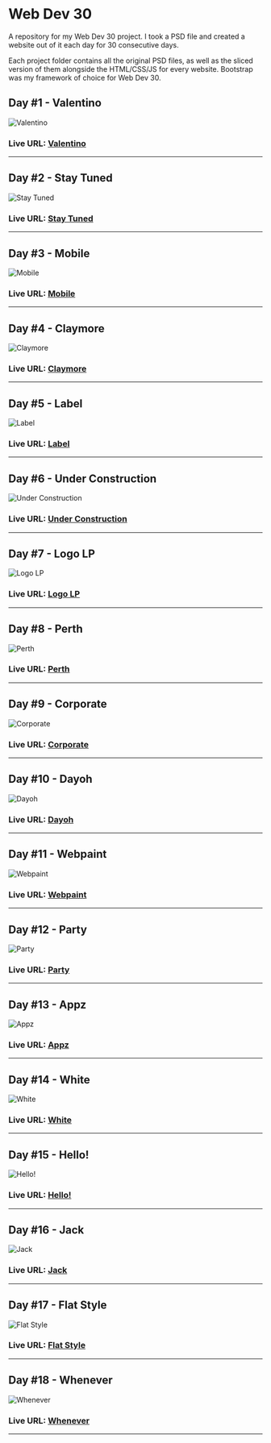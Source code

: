 # Web Dev 30
A repository for my Web Dev 30 project. I took a PSD file and created a website out of it each day for 30 consecutive days. 

Each project folder contains all the original PSD files, as well as the sliced version of them alongside the HTML/CSS/JS for every website. Bootstrap was my framework of choice for Web Dev 30.

## Day #1 - Valentino
![Valentino](Day%20%231%20-%20Valentino/1.-%20Originals/Valentino.jpg)
### Live URL: [Valentino](http://wd1.surge.sh/)
------

## Day #2 - Stay Tuned
![Stay Tuned](Day%20%232%20-%20Stay%20Tuned/1.-%20Originals/Stay%20Tuned.jpg)
### Live URL: [Stay Tuned](http://wd2.surge.sh/)
------

## Day #3 - Mobile
![Mobile](Day%20%233%20-%20Mobile/1.-%20Originals/Mobile.jpg)
### Live URL: [Mobile](http://wd3.surge.sh/)
------

## Day #4 - Claymore
![Claymore](Day%20%234%20-%20Claymore/1.-%20Originals/Claymore.jpg)
### Live URL: [Claymore](http://wd4.surge.sh/)
------

## Day #5 - Label
![Label](Day%20%235%20-%20Label/1.-%20Originals/Label.png)
### Live URL: [Label](http://wd5.surge.sh/)
------

## Day #6 - Under Construction
![Under Construction](Day%20%236%20-%20Under%20Contruction/1.-%20Originals/Under%20Construction.png)
### Live URL: [Under Construction](http://wd6.surge.sh/)
------

## Day #7 - Logo LP
![Logo LP](Day%20%237%20-%20Logo%20LP/1.-%20Originals/Logo%20LP.jpg)
### Live URL: [Logo LP](http://wd7.surge.sh/)
------

## Day #8 - Perth
![Perth](Day%20%238%20-%20Perth/1.-%20Originals/Perth.jpg)
### Live URL: [Perth](http://wd8.surge.sh/)
------

## Day #9 - Corporate
![Corporate](Day%20%239%20-%20Corporate/1.-%20Originals/Corporate.jpg)
### Live URL: [Corporate](http://wd9.surge.sh/)
------

## Day #10 - Dayoh
![Dayoh](Day%20%2310%20-%20Dayoh/1.-%20Originals/Dayoh.jpg)
### Live URL: [Dayoh](http://wd10.surge.sh/)
------


## Day #11 - Webpaint
![Webpaint](Day%20%2311%20-%20Webpaint/1.-%20Originals/Webpaint.jpg)
### Live URL: [Webpaint](http://wd11.surge.sh/)
------

## Day #12 - Party
![Party](Day%20%2312%20-%20Party/1.-%20Originals/Party.png)
### Live URL: [Party](http://wd12.surge.sh/)
------

## Day #13 - Appz
![Appz](Day%20%2313%20-%20Appz/1.-%20Originals/Appz.jpg)
### Live URL: [Appz](http://wd13.surge.sh/)
------

## Day #14 - White
![White](Day%20%2314%20-%20White/1.-%20Originals/White.png)
### Live URL: [White](http://wd14.surge.sh/)
------

## Day #15 - Hello!
![Hello!](Day%20%2315%20-%20Hello!/1.-%20Originals/Hello.jpg)
### Live URL: [Hello!](http://wd15.surge.sh/)
------

## Day #16 - Jack
![Jack](Day%20%2316%20-%20Jack/1.-%20Originals/Jack.jpg)
### Live URL: [Jack](http://wd16.surge.sh/)
------

## Day #17 - Flat Style
![Flat Style](Day%20%2317%20-%20Flat%20Style/1.-%20Originals/Flat%20Style.jpg)
### Live URL: [Flat Style](http://wd17.surge.sh/)
------

## Day #18 - Whenever
![Whenever](Day%20%2318%20-%20Whenever/1.-%20Originals/Whenever.jpg)
### Live URL: [Whenever](http://wd18.surge.sh/)
------


